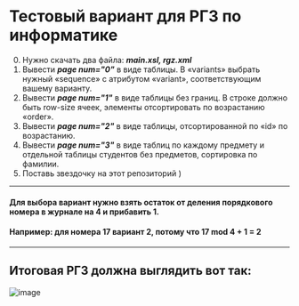 # Тестовый вариант для РГЗ по информатике #

0. Нужно скачать два файла: ***main.xsl, rgz.xml***
1. Вывести ***page num="0"*** в виде таблицы. В «variants» выбрать нужный «sequence» c атрибутом «variant», соответствующим вашему варианту. 
2. Вывести ***page num="1"*** в виде таблицы без границ. В строке должно быть row-size ячеек, элементы отсортировать по возрастанию «order». 
3. Вывести ***page num="2"*** в виде таблицы, отсортированной по «id» по возрастанию. 
4. Вывести ***page num="3"*** в виде таблиц по каждому предмету и отдельной таблицы студентов без предметов, сортировка по фамилии. 
5. Поставь звездочку на этот репозиторий )

***
#### Для выбора вариант нужно взять остаток от деления порядкового номера в журнале на 4 и прибавить 1. ####
#### Например: для номера 17 вариант 2, потому что 17 mod 4 + 1 = 2 ####
***

## Итоговая РГЗ должна выглядить вот так: ##
![image](https://user-images.githubusercontent.com/50091790/204844739-5f28b78a-58e9-4a47-aef7-f6eb3bf72850.png)
